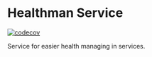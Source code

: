 # Healthman Service
[![codecov](https://codecov.io/github/zamslb/healthman/branch/main/graph/badge.svg?token=IAWZEHOV58)](https://codecov.io/github/zamslb/healthman)

Service for easier health managing in services.
